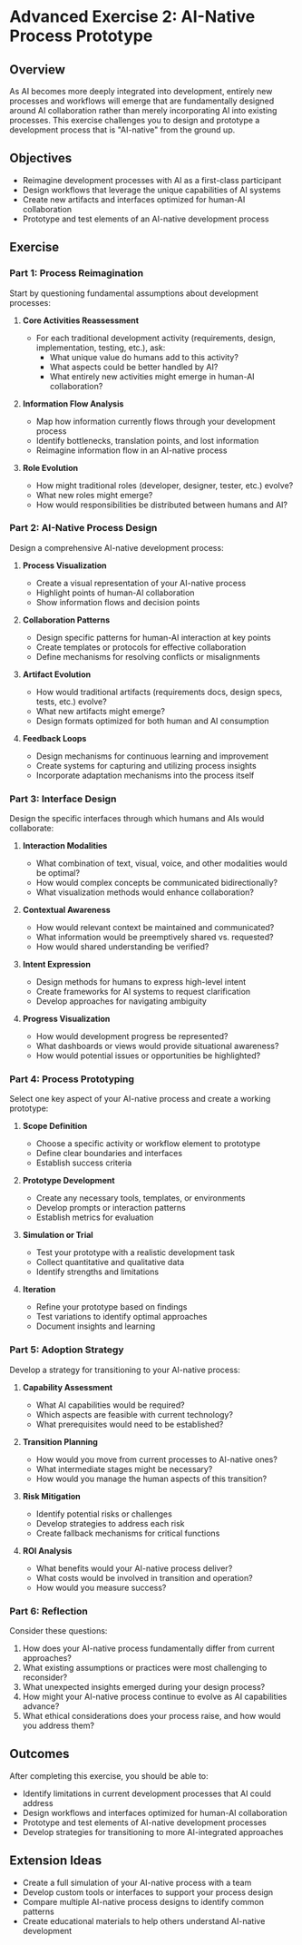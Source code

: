 # Advanced Exercise 2: AI-Native Process Prototype

## Overview

As AI becomes more deeply integrated into development, entirely new processes and workflows will emerge that are fundamentally designed around AI collaboration rather than merely incorporating AI into existing processes. This exercise challenges you to design and prototype a development process that is "AI-native" from the ground up.

## Objectives

- Reimagine development processes with AI as a first-class participant
- Design workflows that leverage the unique capabilities of AI systems
- Create new artifacts and interfaces optimized for human-AI collaboration
- Prototype and test elements of an AI-native development process

## Exercise

### Part 1: Process Reimagination

Start by questioning fundamental assumptions about development processes:

1. **Core Activities Reassessment**
   - For each traditional development activity (requirements, design, implementation, testing, etc.), ask:
     - What unique value do humans add to this activity?
     - What aspects could be better handled by AI?
     - What entirely new activities might emerge in human-AI collaboration?

2. **Information Flow Analysis**
   - Map how information currently flows through your development process
   - Identify bottlenecks, translation points, and lost information
   - Reimagine information flow in an AI-native process

3. **Role Evolution**
   - How might traditional roles (developer, designer, tester, etc.) evolve?
   - What new roles might emerge?
   - How would responsibilities be distributed between humans and AI?

### Part 2: AI-Native Process Design

Design a comprehensive AI-native development process:

1. **Process Visualization**
   - Create a visual representation of your AI-native process
   - Highlight points of human-AI collaboration
   - Show information flows and decision points

2. **Collaboration Patterns**
   - Design specific patterns for human-AI interaction at key points
   - Create templates or protocols for effective collaboration
   - Define mechanisms for resolving conflicts or misalignments

3. **Artifact Evolution**
   - How would traditional artifacts (requirements docs, design specs, tests, etc.) evolve?
   - What new artifacts might emerge?
   - Design formats optimized for both human and AI consumption

4. **Feedback Loops**
   - Design mechanisms for continuous learning and improvement
   - Create systems for capturing and utilizing process insights
   - Incorporate adaptation mechanisms into the process itself

### Part 3: Interface Design

Design the specific interfaces through which humans and AIs would collaborate:

1. **Interaction Modalities**
   - What combination of text, visual, voice, and other modalities would be optimal?
   - How would complex concepts be communicated bidirectionally?
   - What visualization methods would enhance collaboration?

2. **Contextual Awareness**
   - How would relevant context be maintained and communicated?
   - What information would be preemptively shared vs. requested?
   - How would shared understanding be verified?

3. **Intent Expression**
   - Design methods for humans to express high-level intent
   - Create frameworks for AI systems to request clarification
   - Develop approaches for navigating ambiguity

4. **Progress Visualization**
   - How would development progress be represented?
   - What dashboards or views would provide situational awareness?
   - How would potential issues or opportunities be highlighted?

### Part 4: Process Prototyping

Select one key aspect of your AI-native process and create a working prototype:

1. **Scope Definition**
   - Choose a specific activity or workflow element to prototype
   - Define clear boundaries and interfaces
   - Establish success criteria

2. **Prototype Development**
   - Create any necessary tools, templates, or environments
   - Develop prompts or interaction patterns
   - Establish metrics for evaluation

3. **Simulation or Trial**
   - Test your prototype with a realistic development task
   - Collect quantitative and qualitative data
   - Identify strengths and limitations

4. **Iteration**
   - Refine your prototype based on findings
   - Test variations to identify optimal approaches
   - Document insights and learning

### Part 5: Adoption Strategy

Develop a strategy for transitioning to your AI-native process:

1. **Capability Assessment**
   - What AI capabilities would be required?
   - Which aspects are feasible with current technology?
   - What prerequisites would need to be established?

2. **Transition Planning**
   - How would you move from current processes to AI-native ones?
   - What intermediate stages might be necessary?
   - How would you manage the human aspects of this transition?

3. **Risk Mitigation**
   - Identify potential risks or challenges
   - Develop strategies to address each risk
   - Create fallback mechanisms for critical functions

4. **ROI Analysis**
   - What benefits would your AI-native process deliver?
   - What costs would be involved in transition and operation?
   - How would you measure success?

### Part 6: Reflection

Consider these questions:
1. How does your AI-native process fundamentally differ from current approaches?
2. What existing assumptions or practices were most challenging to reconsider?
3. What unexpected insights emerged during your design process?
4. How might your AI-native process continue to evolve as AI capabilities advance?
5. What ethical considerations does your process raise, and how would you address them?

## Outcomes

After completing this exercise, you should be able to:
- Identify limitations in current development processes that AI could address
- Design workflows and interfaces optimized for human-AI collaboration
- Prototype and test elements of AI-native development processes
- Develop strategies for transitioning to more AI-integrated approaches

## Extension Ideas

- Create a full simulation of your AI-native process with a team
- Develop custom tools or interfaces to support your process design
- Compare multiple AI-native process designs to identify common patterns
- Create educational materials to help others understand AI-native development
